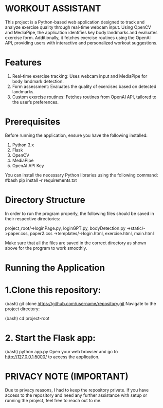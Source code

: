 # WORKOUT ASSISTANT

This project is a Python-based web application designed to track and analyze exercise quality through real-time webcam input. Using OpenCV and MediaPipe, the application identifies key body landmarks and evaluates exercise form. Additionally, it fetches exercise routines using the OpenAI API, providing users with interactive and personalized workout suggestions.

# Features
1. Real-time exercise tracking: Uses webcam input and MediaPipe for body landmark detection.
2. Form assessment: Evaluates the quality of exercises based on detected landmarks.
3. Custom exercise routines: Fetches routines from OpenAI API, tailored to the user’s preferences.

# Prerequisites
Before running the application, ensure you have the following installed:
1. Python 3.x
2. Flask
3. OpenCV
4. MediaPipe
5. OpenAI API Key

You can install the necessary Python libraries using the following command:
#bash
pip install -r requirements.txt

# Directory Structure
In order to run the program properly, the following files should be saved in their respective directories:

project_root/->loginPage.py, loginGPT.py, bodyDetection.py
						 ->static/->paper.css, paper2.css
			 			 ->templates/->login.html, exercise.html, main.html

Make sure that all the files are saved in the correct directory as shown above for the program to work smoothly.

# Running the Application

# 1.Clone this repository:
(bash)
git clone https://github.com/username/repository.git
Navigate to the project directory:

(bash)
cd project-root

# 2. Start the Flask app:
(bash)
python app.py
Open your web browser and go to http://127.0.0.1:5000/ to access the application.

# PRIVACY NOTE (IMPORTANT)
Due to privacy reasons, I had to keep the repository private. If you have access to the repository and need any further assistance with setup or running the project, feel free to reach out to me.
